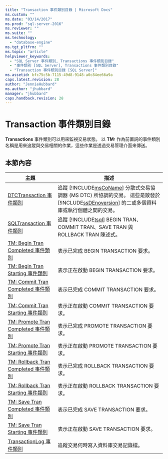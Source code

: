 ```yaml
---
title: "Transaction 事件類別目錄 | Microsoft Docs"
ms.custom: ""
ms.date: "03/14/2017"
ms.prod: "sql-server-2016"
ms.reviewer: ""
ms.suite: ""
ms.technology: 
  - "database-engine"
ms.tgt_pltfrm: ""
ms.topic: "article"
helpviewer_keywords: 
  - "SQL Server 事件類別, Transactions 事件類別目錄"
  - "事件類別 [SQL Server], Transactions 事件類別目錄"
  - "Transaction 事件類別目錄 [SQL Server]"
ms.assetid: bfc75c5b-7115-49d8-9148-a0c84ee66a9a
caps.latest.revision: 28
author: "JennieHubbard"
ms.author: "jhubbard"
manager: "jhubbard"
caps.handback.revision: 28
---
```

# Transaction 事件類別目錄
  **Transactions** 事件類別可以用來監視交易狀態。 以 **TM:** 作為前置詞的事件類別名稱是用來追蹤與交易相關的作業，這些作業是透過交易管理介面來傳送。  
  
## 本節內容  
  
|主題|描述|  
|-----------|-----------------|  
|[DTCTransaction 事件類別](../../relational-databases/event-classes/dtctransaction-event-class.md)|追蹤 [!INCLUDE[msCoName](../../includes/msconame-md.md)] 分散式交易協調器 (MS DTC) 所協調的交易。 這些是散發於 [!INCLUDE[ssDEnoversion](../../includes/ssdenoversion-md.md)] 的二或多個資料庫或執行個體之間的交易。|  
|[SQLTransaction 事件類別](../../relational-databases/event-classes/sqltransaction-event-class.md)|追蹤 [!INCLUDE[tsql](../../includes/tsql-md.md)] BEGIN TRAN、COMMIT TRAN、SAVE TRAN 與 ROLLBACK TRAN 陳述式。|  
|[TM: Begin Tran Completed 事件類別](../../relational-databases/event-classes/tm-begin-tran-completed-event-class.md)|表示已完成 BEGIN TRANSACTION 要求。|  
|[TM: Begin Tran Starting 事件類別](../../relational-databases/event-classes/tm-begin-tran-starting-event-class.md)|表示正在啟動 BEGIN TRANSACTION 要求。|  
|[TM: Commit Tran Completed 事件類別](../../relational-databases/event-classes/tm-commit-tran-completed-event-class.md)|表示已完成 COMMIT TRANSACTION 要求。|  
|[TM: Commit Tran Starting 事件類別](../../relational-databases/event-classes/tm-commit-tran-starting-event-class.md)|表示正在啟動 COMMIT TRANSACTION 要求。|  
|[TM: Promote Tran Completed 事件類別](../../relational-databases/event-classes/tm-promote-tran-completed-event-class.md)|表示已完成 PROMOTE TRANSACTION 要求。|  
|[TM: Promote Tran Starting 事件類別](../../relational-databases/event-classes/tm-promote-tran-starting-event-class.md)|表示正在啟動 PROMOTE TRANSACTION 要求。|  
|[TM: Rollback Tran Completed 事件類別](../../relational-databases/event-classes/tm-rollback-tran-completed-event-class.md)|表示已完成 ROLLBACK TRANSACTION 要求。|  
|[TM: Rollback Tran Starting 事件類別](../../relational-databases/event-classes/tm-rollback-tran-starting-event-class.md)|表示正在啟動 ROLLBACK TRANSACTION 要求。|  
|[TM: Save Tran Completed 事件類別](../../relational-databases/event-classes/tm-save-tran-completed-event-class.md)|表示已完成 SAVE TRANSACTION 要求。|  
|[TM: Save Tran Starting 事件類別](../../relational-databases/event-classes/tm-save-tran-starting-event-class.md)|表示正在啟動 SAVE TRANSACTION 要求。|  
|[TransactionLog 事件類別](../../relational-databases/event-classes/transactionlog-event-class.md)|追蹤交易何時寫入資料庫交易記錄檔。|  
  
  